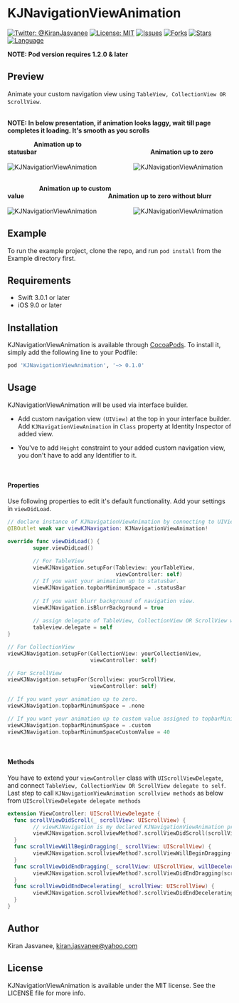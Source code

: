 # KJNavigationViewAnimation

[![Twitter: @KiranJasvanee](https://img.shields.io/badge/contact-@kiranjasvanee-blue.svg?style=flat)](https://twitter.com/Kiranjasvanee)
[![License: MIT](https://img.shields.io/badge/license-MIT-blue.svg?style=flat)](https://github.com/KiranJasvanee/KJNavigationViewAnimation/blob/master/LICENSE)
[![Issues](https://img.shields.io/github/issues/KiranJasvanee/KJNavigationViewAnimation.svg)](https://github.com/KiranJasvanee/KJNavigationViewAnimation/issues)
[![Forks](https://img.shields.io/github/forks/KiranJasvanee/KJNavigationViewAnimation.svg)](https://github.com/KiranJasvanee/KJNavigationViewAnimation)
[![Stars](https://img.shields.io/github/stars/KiranJasvanee/KJNavigationViewAnimation.svg)](https://github.com/KiranJasvanee/KJNavigationViewAnimation)
[![Language](https://img.shields.io/badge/Language-Swift-yellow.svg)](https://github.com/KiranJasvanee/KJNavigationViewAnimation)

**NOTE: Pod version requires 1.2.0 & later**

## Preview
Animate your custom navigation view using `TableView, CollectionView OR ScrollView`.   <br />   <br />

**NOTE: In below presentation, if animation looks laggy, wait till page completes it loading. It's smooth as you scrolls**

&nbsp;&nbsp;&nbsp;&nbsp;&nbsp;&nbsp;&nbsp;&nbsp;&nbsp;&nbsp;&nbsp;&nbsp;&nbsp;&nbsp;&nbsp;**Animation up to statusbar**&nbsp;&nbsp;&nbsp;&nbsp;&nbsp;&nbsp;&nbsp;&nbsp;&nbsp;&nbsp;&nbsp;&nbsp;&nbsp;&nbsp;&nbsp;&nbsp;&nbsp;&nbsp;&nbsp;&nbsp;&nbsp;&nbsp;&nbsp;&nbsp;&nbsp;&nbsp;&nbsp;&nbsp;&nbsp;&nbsp;&nbsp;&nbsp;&nbsp;&nbsp;&nbsp;&nbsp;&nbsp;&nbsp;&nbsp;&nbsp;&nbsp;&nbsp;&nbsp;&nbsp;&nbsp;&nbsp;&nbsp;&nbsp;&nbsp;&nbsp;&nbsp;&nbsp;&nbsp;&nbsp;&nbsp;&nbsp;&nbsp;&nbsp;&nbsp;&nbsp;&nbsp;&nbsp;&nbsp;&nbsp;&nbsp;**Animation up to zero**  <br />  <br />
![KJNavigationViewAnimation](Gifs/Animate_Upto_Statusbar.gif)&nbsp;&nbsp;&nbsp;&nbsp;&nbsp;&nbsp;&nbsp;&nbsp;&nbsp;&nbsp;&nbsp;&nbsp;&nbsp;&nbsp;&nbsp;&nbsp;&nbsp;&nbsp;&nbsp;&nbsp;&nbsp;![KJNavigationViewAnimation](Gifs/Animate_Upto_Zero.gif)  <br />  <br />

&nbsp;&nbsp;&nbsp;&nbsp;&nbsp;&nbsp;&nbsp;&nbsp;&nbsp;&nbsp;&nbsp;&nbsp;&nbsp;&nbsp;&nbsp;&nbsp;&nbsp;&nbsp;**Animation up to custom value**&nbsp;&nbsp;&nbsp;&nbsp;&nbsp;&nbsp;&nbsp;&nbsp;&nbsp;&nbsp;&nbsp;&nbsp;&nbsp;&nbsp;&nbsp;&nbsp;&nbsp;&nbsp;&nbsp;&nbsp;&nbsp;&nbsp;&nbsp;&nbsp;&nbsp;&nbsp;&nbsp;&nbsp;&nbsp;&nbsp;&nbsp;&nbsp;&nbsp;&nbsp;&nbsp;&nbsp;&nbsp;&nbsp;&nbsp;&nbsp;&nbsp;&nbsp;&nbsp;&nbsp;&nbsp;&nbsp;&nbsp;&nbsp;**Animation up to zero without blurr**  <br />  <br />
![KJNavigationViewAnimation](Gifs/Animate_Upto_Custom.gif)&nbsp;&nbsp;&nbsp;&nbsp;&nbsp;&nbsp;&nbsp;&nbsp;&nbsp;&nbsp;&nbsp;&nbsp;&nbsp;&nbsp;&nbsp;&nbsp;&nbsp;&nbsp;&nbsp;&nbsp;&nbsp;![KJNavigationViewAnimation](Gifs/Animate_WithoutBlurr_Upto_Statusbar.gif)

## Example

To run the example project, clone the repo, and run `pod install` from the Example directory first.

## Requirements

- Swift 3.0.1 or later
- iOS 9.0 or later

## Installation

KJNavigationViewAnimation is available through [CocoaPods](http://cocoapods.org). To install
it, simply add the following line to your Podfile:

```ruby
pod 'KJNavigationViewAnimation', '~> 0.1.0'
```

## Usage

KJNavigationViewAnimation will be used via interface builder.

* Add custom navigation view `(UIView)` at the top in your interface builder. Add `KJNavigationViewAnimation` in `Class` property at Identity Inspector of added view.

* You've to add `Height` constraint to your added custom navigation view, you don't have to add any Identifier to it.

  <br />
#### Properties
Use following properties to edit it's default functionality. Add your settings in `viewDidLoad`.

```swift 
// declare instance of KJNavigationViewAnimation by connecting to UIView outlet in interface builder
@IBOutlet weak var viewKJNavigation: KJNavigationViewAnimation!
```
```swift 
override func viewDidLoad() {
        super.viewDidLoad()
        
        // For TableView
        viewKJNavigation.setupFor(Tableview: yourTableView,
                                  viewController: self)
        // If you want your animation up to statusbar.
        viewKJNavigation.topbarMinimumSpace = .statusBar
        
        // If you want blurr background of navigation view.
        viewKJNavigation.isBlurrBackground = true
        
        // assign delegate of TableView, CollectionView OR ScrollView with self.
        tableview.delegate = self
}
```
```swift
// For CollectionView
viewKJNavigation.setupFor(CollectionView: yourCollectionView,
                          viewController: self)
```

```swift
// For ScrollView
viewKJNavigation.setupFor(Scrollview: yourScrollView,
                          viewController: self)
```

```swift
// If you want your animation up to zero.
viewKJNavigation.topbarMinimumSpace = .none
```
```swift
// If you want your animation up to custom value assigned to topbarMinimumSpaceCustomValue property.
viewKJNavigation.topbarMinimumSpace = .custom
viewKJNavigation.topbarMinimumSpaceCustomValue = 40
```
  <br />
  
#### Methods
You have to extend your `viewController` class with `UIScrollViewDelegate`, and connect `TableView, CollectionView OR ScrollView delegate to self`. Last step to call `KJNavigationViewAnimation scrollview methods` as below from `UIScrollViewDelegate delegate methods`

```Swift
extension ViewController: UIScrollViewDelegate {
  func scrollViewDidScroll(_ scrollView: UIScrollView) {
        // viewKJNavigation is my declared KJNavigationViewAnimation property in ViewController class
        viewKJNavigation.scrollviewMethod?.scrollViewDidScroll(scrollView)
  }
  func scrollViewWillBeginDragging(_ scrollView: UIScrollView) {
        viewKJNavigation.scrollviewMethod?.scrollViewWillBeginDragging(scrollView)
  }
  func scrollViewDidEndDragging(_ scrollView: UIScrollView, willDecelerate decelerate: Bool) {
        viewKJNavigation.scrollviewMethod?.scrollViewDidEndDragging(scrollView, willDecelerate: decelerate)
  }
  func scrollViewDidEndDecelerating(_ scrollView: UIScrollView) {
        viewKJNavigation.scrollviewMethod?.scrollViewDidEndDecelerating(scrollView)
  }
}
```

## Author

Kiran Jasvanee, kiran.jasvanee@yahoo.com

## License

KJNavigationViewAnimation is available under the MIT license. See the LICENSE file for more info.
